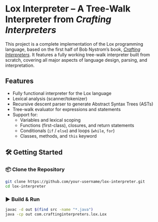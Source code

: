 # Lox Interpreter – A Tree-Walk Interpreter from *Crafting Interpreters*

This project is a complete implementation of the Lox programming language, based on the first half of Bob Nystrom’s book, [*Crafting Interpreters*](https://craftinginterpreters.com/). It features a fully working tree-walk interpreter built from scratch, covering all major aspects of language design, parsing, and interpretation.

## Features

- Fully functional interpreter for the Lox language
- Lexical analysis (scanner/tokenizer)
- Recursive descent parser to generate Abstract Syntax Trees (ASTs)
- Tree-walk evaluator for expressions and statements
- Support for:
  - Variables and lexical scoping
  - Functions (first-class), closures, and return statements
  - Conditionals (`if` / `else`) and loops (`while`, `for`)
  - Classes, methods, and `this` keyword

## 🛠️ Getting Started

### 📦 Clone the Repository

```bash
git clone https://github.com/your-username/lox-interpreter.git
cd lox-interpreter
```

### ▶️ Build & Run

```bash
javac -d out $(find src -name "*.java")
java -cp out com.craftinginterpreters.lox.Lox
```
 
 
